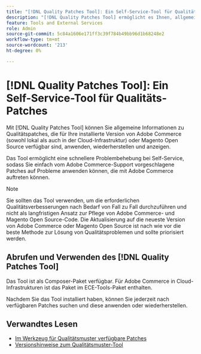 ```yaml
---
title: "[!DNL Quality Patches Tool]: Ein Self-Service-Tool für Qualitäts-Patches"
description: "[!DNL Quality Patches Tool] ermöglicht es Ihnen, allgemeine Informationen zu Qualitätspatches, die für Ihre installierte Version von Adobe Commerce (sowohl lokal als auch in der Cloud-Infrastruktur) oder Magento Open Source verfügbar sind, anzuwenden, wiederherzustellen und anzuzeigen."
feature: Tools and External Services
role: Admin
source-git-commit: 5c84a1606e171ff3c39f784b49bb96d1b68248e2
workflow-type: tm+mt
source-wordcount: '213'
ht-degree: 0%

---
```


# [!DNL Quality Patches Tool]: Ein Self-Service-Tool für Qualitäts-Patches

Mit [!DNL Quality Patches Tool] können Sie allgemeine Informationen zu Qualitätspatches, die für Ihre installierte Version von Adobe Commerce (sowohl lokal als auch in der Cloud-Infrastruktur) oder Magento Open Source verfügbar sind, anwenden, wiederherstellen und anzeigen.

Das Tool ermöglicht eine schnellere Problembehebung bei Self-Service, sodass Sie einfach vom Adobe Commerce-Support vorgeschlagene Patches auf Probleme anwenden können, die mit Adobe Commerce auftreten können.

>[!NOTE]
>
>Sie sollten das Tool verwenden, um die erforderlichen Qualitätsverbesserungen nach Bedarf von Fall zu Fall durchzuführen und nicht als langfristigen Ansatz zur Pflege von Adobe Commerce- und Magento Open Source-Code. Die Aktualisierung auf die neueste Version von Adobe Commerce oder Magento Open Source ist nach wie vor die beste Methode zur Lösung von Qualitätsproblemen und sollte priorisiert werden.

## Abrufen und Verwenden des [!DNL Quality Patches Tool]

Das Tool ist als Composer-Paket verfügbar. Für Adobe Commerce in Cloud-Infrastrukturen ist das Paket im ECE-Tools-Paket enthalten.

Nachdem Sie das Tool installiert haben, können Sie jederzeit nach verfügbaren Patches suchen und diese anwenden oder wiederherstellen.

## Verwandtes Lesen

* [Im Werkzeug für Qualitätsmuster verfügbare Patches](/help/tools/quality-patches-tool/usage.md)
* [Versionshinweise zum Qualitätsmuster-Tool](/help/tools/quality-patches-tool/release-notes.md)
